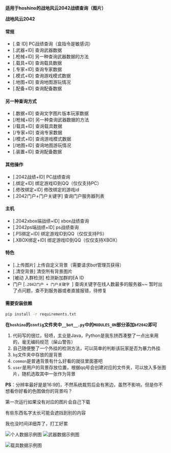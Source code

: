 **适用于hoshino的战地风云2042战绩查询（图片）**

**战地风云2042**

#### 常规

- [.查  ID]  PC战绩查询（盒指令是敏感词）
- [.武器+ID] 查询武器数据
- [.枪械+ID] 另一种查询武器数据的方法
- [.载具+ID] 查询载具数据
- [.专家+ID] 查询专家数据
- [.模式+ID] 查询游戏模式数据
- [.地图+ID] 查询地图游玩情况
- [.配备+ID] 查询配备数据

#### **另一种查询方式**

- [.数据+ID] 查询文字图片版本玩家数据
- [/枪械+ID] 另一种查询武器数据的方法
- [/载具+ID] 查询载具数据
- [/专家+ID] 查询专家数据
- [/模式+ID] 查询游戏模式数据
- [/地图+ID] 查询地图游玩情况
- [.装置+ID] 查询配备数据

#### **其他操作**

- [.2042战绩+ID] PC战绩查询
- [.绑定+ID] 绑定游戏ID到QQ（仅仅支持PC）
- [.修改绑定+ID] 修改绑定的游戏id
- [.2042门户+门户关键字] 查询门户服务器列表

#### **主机**

- [.2042xbox端战绩+ID] xbox战绩查询
- [.2042ps端战绩+ID] ps战绩查询
- [.PS绑定+ID] 绑定游戏ID到QQ（仅仅支持PS）
- [.XBOX绑定+ID] 绑定游戏ID到QQ（仅仅支持XBOX）

#### **特色**

- [.上传图片] 上传自定义背景（需要请求bot管理员获得）
- [.清空背景] 清空所有背景图片
- [被动 入群检测] 检测新加群的EA ID
- 门户 [`.2042门户 + 门户关键字 `] 查询关键字在线人数最多的服务器~~ 暂时出了点问题，查不到服务器或者直接报错，待修复

#### **需要安装依赖**
 
```bash
pip install -r requirements.txt
```

**在`hoshino`的`config`文件夹中`__bot__.py`中的`MODULES_ON`部分添加`bf2042`即可**

1. 代码写的很烂，轻喷，主业是Java，Python是我东拼西凑整了一点出来用的，毫无编码规范（屎山警告）
2. 自己随便整了一个外挂的检测方法，可以简单的判断该玩家是否为暴力外挂
3. `bg`文件夹中存放的是背景
4. `common`是普通背景有什么好看的就往里面塞吧
5. `user`是用户的背景存放位置，根据qq号会创建对应的文件夹，可以放入多张图片，随机选取其中一张作为背景

**PS**：分辨率最好是是16:9的，不然系统裁剪后会有黑边，虽然不影响，但是你不想看你好看的色图做你的背景吗？

第一次运行如果没有对应的图片会自己下载

有些东西名字太长可能会遮挡到别的内容

我也没时间详细弄了，打工好累

![个人数据示例图](https://file.sansenhoshi.top/my-image/20240112/0b5681d1981444efa015761723b766ff.png)
![武器数据示例图](https://file.sansenhoshi.top/my-image/20240112/c75a72f9f5e7442c88ff9af3a6d68aba.png)

![载具数据示例图](https://file.sansenhoshi.top/my-image/20240112/6fd1e0e3fe1543dd93895981f7e37ef7.png)